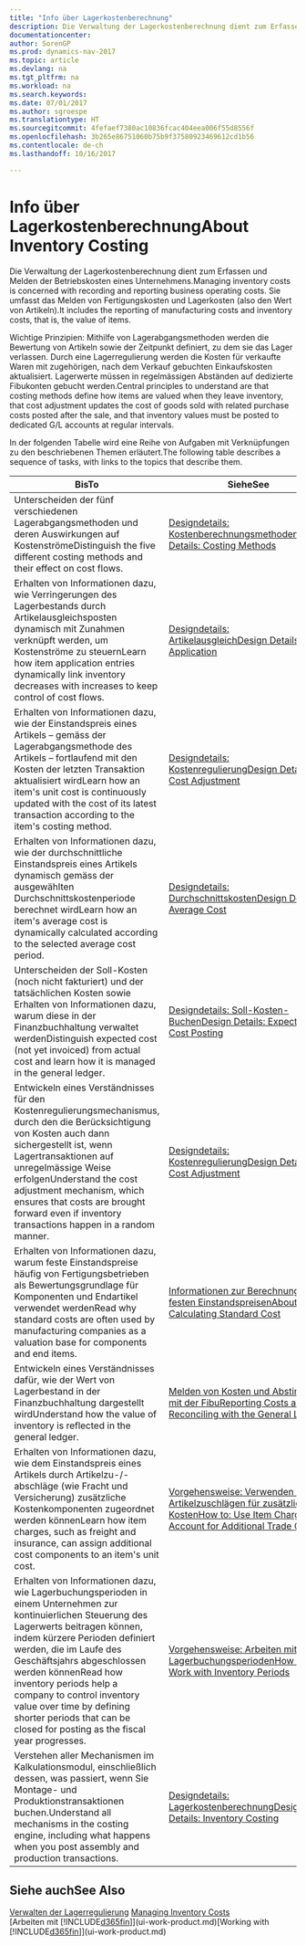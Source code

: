 ```yaml
---
title: "Info über Lagerkostenberechnung"
description: Die Verwaltung der Lagerkostenberechnung dient zum Erfassen und Melden der Betriebskosten eines Unternehmens. Sie umfasst das Melden von Fertigungskosten und Lagerkosten (also den Wert von Artikeln).
documentationcenter: 
author: SorenGP
ms.prod: dynamics-nav-2017
ms.topic: article
ms.devlang: na
ms.tgt_pltfrm: na
ms.workload: na
ms.search.keywords: 
ms.date: 07/01/2017
ms.author: sgroespe
ms.translationtype: HT
ms.sourcegitcommit: 4fefaef7380ac10836fcac404eea006f55d8556f
ms.openlocfilehash: 3b265e86751060b75b9f37580923469612cd1b56
ms.contentlocale: de-ch
ms.lasthandoff: 10/16/2017

---
```

# <a name="about-inventory-costing"></a><span data-ttu-id="225bd-104">Info über Lagerkostenberechnung</span><span class="sxs-lookup"><span data-stu-id="225bd-104">About Inventory Costing</span></span>
<span data-ttu-id="225bd-105">Die Verwaltung der Lagerkostenberechnung dient zum Erfassen und Melden der Betriebskosten eines Unternehmens.</span><span class="sxs-lookup"><span data-stu-id="225bd-105">Managing inventory costs is concerned with recording and reporting business operating costs.</span></span> <span data-ttu-id="225bd-106">Sie umfasst das Melden von Fertigungskosten und Lagerkosten (also den Wert von Artikeln).</span><span class="sxs-lookup"><span data-stu-id="225bd-106">It includes the reporting of manufacturing costs and inventory costs, that is, the value of items.</span></span>  

 <span data-ttu-id="225bd-107">Wichtige Prinzipien: Mithilfe von Lagerabgangsmethoden werden die Bewertung von Artikeln sowie der Zeitpunkt definiert, zu dem sie das Lager verlassen. Durch eine Lagerregulierung werden die Kosten für verkaufte Waren mit zugehörigen, nach dem Verkauf gebuchten Einkaufskosten aktualisiert. Lagerwerte müssen in regelmässigen Abständen auf dedizierte Fibukonten gebucht werden.</span><span class="sxs-lookup"><span data-stu-id="225bd-107">Central principles to understand are that costing methods define how items are valued when they leave inventory, that cost adjustment updates the cost of goods sold with related purchase costs posted after the sale, and that inventory values must be posted to dedicated G/L accounts at regular intervals.</span></span>  

 <span data-ttu-id="225bd-108">In der folgenden Tabelle wird eine Reihe von Aufgaben mit Verknüpfungen zu den beschriebenen Themen erläutert.</span><span class="sxs-lookup"><span data-stu-id="225bd-108">The following table describes a sequence of tasks, with links to the topics that describe them.</span></span>   

|<span data-ttu-id="225bd-109">**Bis**</span><span class="sxs-lookup"><span data-stu-id="225bd-109">**To**</span></span>|<span data-ttu-id="225bd-110">**Siehe**</span><span class="sxs-lookup"><span data-stu-id="225bd-110">**See**</span></span>|  
|------------|-------------|  
|<span data-ttu-id="225bd-111">Unterscheiden der fünf verschiedenen Lagerabgangsmethoden und deren Auswirkungen auf Kostenströme</span><span class="sxs-lookup"><span data-stu-id="225bd-111">Distinguish the five different costing methods and their effect on cost flows.</span></span>|[<span data-ttu-id="225bd-112">Designdetails: Kostenberechnungsmethoden</span><span class="sxs-lookup"><span data-stu-id="225bd-112">Design Details: Costing Methods</span></span>](design-details-costing-methods.md)|  
|<span data-ttu-id="225bd-113">Erhalten von Informationen dazu, wie Verringerungen des Lagerbestands durch Artikelausgleichsposten dynamisch mit Zunahmen verknüpft werden, um Kostenströme zu steuern</span><span class="sxs-lookup"><span data-stu-id="225bd-113">Learn how item application entries dynamically link inventory decreases with increases to keep control of cost flows.</span></span>|[<span data-ttu-id="225bd-114">Designdetails: Artikelausgleich</span><span class="sxs-lookup"><span data-stu-id="225bd-114">Design Details: Item Application</span></span>](design-details-item-application.md)|  
|<span data-ttu-id="225bd-115">Erhalten von Informationen dazu, wie der Einstandspreis eines Artikels – gemäss der Lagerabgangsmethode des Artikels – fortlaufend mit den Kosten der letzten Transaktion aktualisiert wird</span><span class="sxs-lookup"><span data-stu-id="225bd-115">Learn how an item's unit cost is continuously updated with the cost of its latest transaction according to the item's costing method.</span></span>|[<span data-ttu-id="225bd-116">Designdetails: Kostenregulierung</span><span class="sxs-lookup"><span data-stu-id="225bd-116">Design Details: Cost Adjustment</span></span>](design-details-cost-adjustment.md)|  
|<span data-ttu-id="225bd-117">Erhalten von Informationen dazu, wie der durchschnittliche Einstandspreis eines Artikels dynamisch gemäss der ausgewählten Durchschnittskostenperiode berechnet wird</span><span class="sxs-lookup"><span data-stu-id="225bd-117">Learn how an item's average cost is dynamically calculated according to the selected average cost period.</span></span>|[<span data-ttu-id="225bd-118">Designdetails: Durchschnittskosten</span><span class="sxs-lookup"><span data-stu-id="225bd-118">Design Details: Average Cost</span></span>](design-details-average-cost.md)|  
|<span data-ttu-id="225bd-119">Unterscheiden der Soll-Kosten (noch nicht fakturiert) und der tatsächlichen Kosten sowie Erhalten von Informationen dazu, warum diese in der Finanzbuchhaltung verwaltet werden</span><span class="sxs-lookup"><span data-stu-id="225bd-119">Distinguish expected cost (not yet invoiced) from actual cost and learn how it is managed in the general ledger.</span></span>|[<span data-ttu-id="225bd-120">Designdetails: Soll-Kosten-Buchen</span><span class="sxs-lookup"><span data-stu-id="225bd-120">Design Details: Expected Cost Posting</span></span>](design-details-expected-cost-posting.md)|  
|<span data-ttu-id="225bd-121">Entwickeln eines Verständnisses für den Kostenregulierungsmechanismus, durch den die Berücksichtigung von Kosten auch dann sichergestellt ist, wenn Lagertransaktionen auf unregelmässige Weise erfolgen</span><span class="sxs-lookup"><span data-stu-id="225bd-121">Understand the cost adjustment mechanism, which ensures that costs are brought forward even if inventory transactions happen in a random manner.</span></span>|[<span data-ttu-id="225bd-122">Designdetails: Kostenregulierung</span><span class="sxs-lookup"><span data-stu-id="225bd-122">Design Details: Cost Adjustment</span></span>](design-details-cost-adjustment.md)|  
|<span data-ttu-id="225bd-123">Erhalten von Informationen dazu, warum feste Einstandspreise häufig von Fertigungsbetrieben als Bewertungsgrundlage für Komponenten und Endartikel verwendet werden</span><span class="sxs-lookup"><span data-stu-id="225bd-123">Read why standard costs are often used by manufacturing companies as a valuation base for components and end items.</span></span>|[<span data-ttu-id="225bd-124">Informationen zur Berechnung von festen Einstandspreisen</span><span class="sxs-lookup"><span data-stu-id="225bd-124">About Calculating Standard Cost</span></span>](finance-about-calculating-standard-cost.md)|  
|<span data-ttu-id="225bd-125">Entwickeln eines Verständnisses dafür, wie der Wert von Lagerbestand in der Finanzbuchhaltung dargestellt wird</span><span class="sxs-lookup"><span data-stu-id="225bd-125">Understand how the value of inventory is reflected in the general ledger.</span></span>|[<span data-ttu-id="225bd-126">Melden von Kosten und Abstimmen mit der Fibu</span><span class="sxs-lookup"><span data-stu-id="225bd-126">Reporting Costs and Reconciling with the General Ledger</span></span>](finance-report-costs-and-reconcile-with-the-general-ledger.md)|  
|<span data-ttu-id="225bd-127">Erhalten von Informationen dazu, wie dem Einstandspreis eines Artikels durch Artikelzu-/-abschläge (wie Fracht und Versicherung) zusätzliche Kostenkomponenten zugeordnet werden können</span><span class="sxs-lookup"><span data-stu-id="225bd-127">Learn how item charges, such as freight and insurance, can assign additional cost components to an item's unit cost.</span></span>|[<span data-ttu-id="225bd-128">Vorgehensweise: Verwenden von Artikelzuschlägen für zusätzliche Kosten</span><span class="sxs-lookup"><span data-stu-id="225bd-128">How to: Use Item Charges to Account for Additional Trade Costs</span></span>](payables-how-assign-item-charges.md)|  
|<span data-ttu-id="225bd-129">Erhalten von Informationen dazu, wie Lagerbuchungsperioden in einem Unternehmen zur kontinuierlichen Steuerung des Lagerwerts beitragen können, indem kürzere Perioden definiert werden, die im Laufe des Geschäftsjahrs abgeschlossen werden können</span><span class="sxs-lookup"><span data-stu-id="225bd-129">Read how inventory periods help a company to control inventory value over time by defining shorter periods that can be closed for posting as the fiscal year progresses.</span></span>|[<span data-ttu-id="225bd-130">Vorgehensweise: Arbeiten mit Lagerbuchungsperioden</span><span class="sxs-lookup"><span data-stu-id="225bd-130">How to: Work with Inventory Periods</span></span>](finance-how-to-work-with-inventory-periods.md)|  
|<span data-ttu-id="225bd-131">Verstehen aller Mechanismen im Kalkulationsmodul, einschließlich dessen, was passiert, wenn Sie Montage- und Produktionstransaktionen buchen.</span><span class="sxs-lookup"><span data-stu-id="225bd-131">Understand all mechanisms in the costing engine, including what happens when you post assembly and production transactions.</span></span>|[<span data-ttu-id="225bd-132">Designdetails: Lagerkostenberechnung</span><span class="sxs-lookup"><span data-stu-id="225bd-132">Design Details: Inventory Costing</span></span>](design-details-inventory-costing.md)|

## <a name="see-also"></a><span data-ttu-id="225bd-133">Siehe auch</span><span class="sxs-lookup"><span data-stu-id="225bd-133">See Also</span></span>
<span data-ttu-id="225bd-134">[Verwalten der Lagerregulierung](finance-manage-inventory-costs.md)  </span><span class="sxs-lookup"><span data-stu-id="225bd-134">[Managing Inventory Costs](finance-manage-inventory-costs.md)  </span></span>  
<span data-ttu-id="225bd-135">[Arbeiten mit [!INCLUDE[d365fin](includes/d365fin_md.md)]](ui-work-product.md)</span><span class="sxs-lookup"><span data-stu-id="225bd-135">[Working with [!INCLUDE[d365fin](includes/d365fin_md.md)]](ui-work-product.md)</span></span>

